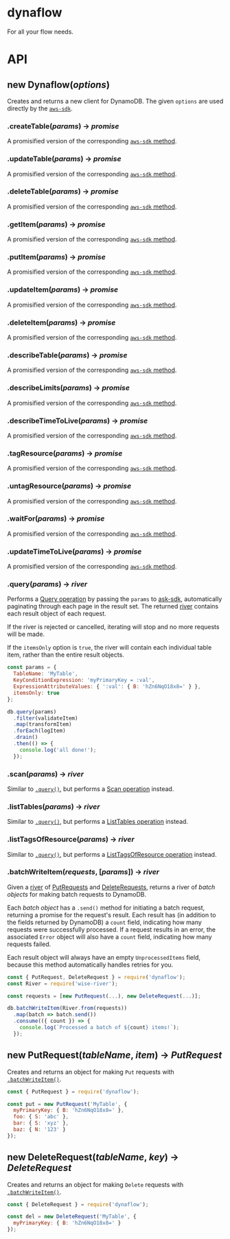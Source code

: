 # dynaflow

For all your flow needs.

# API

## new Dynaflow(*options*)

Creates and returns a new client for DynamoDB. The given `options` are used directly by the [`aws-sdk`](http://docs.aws.amazon.com/AWSJavaScriptSDK/latest/AWS/DynamoDB.html#constructor-property).

### .createTable(*params*) -> *promise*

A promisified version of the corresponding [`aws-sdk` method](http://docs.aws.amazon.com/AWSJavaScriptSDK/latest/AWS/DynamoDB.html#createTable-property).

### .updateTable(*params*) -> *promise*

A promisified version of the corresponding [`aws-sdk` method](http://docs.aws.amazon.com/AWSJavaScriptSDK/latest/AWS/DynamoDB.html#updateTable-property).

### .deleteTable(*params*) -> *promise*

A promisified version of the corresponding [`aws-sdk` method](http://docs.aws.amazon.com/AWSJavaScriptSDK/latest/AWS/DynamoDB.html#deleteTable-property).

### .getItem(*params*) -> *promise*

A promisified version of the corresponding [`aws-sdk` method](http://docs.aws.amazon.com/AWSJavaScriptSDK/latest/AWS/DynamoDB.html#getItem-property).

### .putItem(*params*) -> *promise*

A promisified version of the corresponding [`aws-sdk` method](http://docs.aws.amazon.com/AWSJavaScriptSDK/latest/AWS/DynamoDB.html#putItem-property).

### .updateItem(*params*) -> *promise*

A promisified version of the corresponding [`aws-sdk` method](http://docs.aws.amazon.com/AWSJavaScriptSDK/latest/AWS/DynamoDB.html#updateItem-property).

### .deleteItem(*params*) -> *promise*

A promisified version of the corresponding [`aws-sdk` method](http://docs.aws.amazon.com/AWSJavaScriptSDK/latest/AWS/DynamoDB.html#deleteItem-property).

### .describeTable(*params*) -> *promise*

A promisified version of the corresponding [`aws-sdk` method](http://docs.aws.amazon.com/AWSJavaScriptSDK/latest/AWS/DynamoDB.html#describeTable-property).

### .describeLimits(*params*) -> *promise*

A promisified version of the corresponding [`aws-sdk` method](http://docs.aws.amazon.com/AWSJavaScriptSDK/latest/AWS/DynamoDB.html#describeLimits-property).

### .describeTimeToLive(*params*) -> *promise*

A promisified version of the corresponding [`aws-sdk` method](http://docs.aws.amazon.com/AWSJavaScriptSDK/latest/AWS/DynamoDB.html#describeTimeToLive-property).

### .tagResource(*params*) -> *promise*

A promisified version of the corresponding [`aws-sdk` method](http://docs.aws.amazon.com/AWSJavaScriptSDK/latest/AWS/DynamoDB.html#tagResource-property).

### .untagResource(*params*) -> *promise*

A promisified version of the corresponding [`aws-sdk` method](http://docs.aws.amazon.com/AWSJavaScriptSDK/latest/AWS/DynamoDB.html#untagResource-property).

### .waitFor(*params*) -> *promise*

A promisified version of the corresponding [`aws-sdk` method](http://docs.aws.amazon.com/AWSJavaScriptSDK/latest/AWS/DynamoDB.html#waitFor-property).

### .updateTimeToLive(*params*) -> *promise*

A promisified version of the corresponding [`aws-sdk` method](http://docs.aws.amazon.com/AWSJavaScriptSDK/latest/AWS/DynamoDB.html#updateTimeToLive-property).

### .query(*params*) -> *river*

Performs a [Query operation](http://docs.aws.amazon.com/AWSJavaScriptSDK/latest/AWS/DynamoDB.html#query-property) by passing the `params` to [ask-sdk](http://docs.aws.amazon.com/AWSJavaScriptSDK/latest/AWS/DynamoDB.html#query-property), automatically paginating through each page in the result set. The returned [river](https://github.com/JoshuaWise/wise-river) contains each result object of each request.

If the river is rejected or cancelled, iterating will stop and no more requests will be made.

If the `itemsOnly` option is `true`, the river will contain each individual table item, rather than the entire result objects.

```js
const params = {
  TableName: 'MyTable',
  KeyConditionExpression: 'myPrimaryKey = :val',
  ExpressionAttributeValues: { ':val': { B: 'hZn6NqO18x8=' } },
  itemsOnly: true
};

db.query(params)
  .filter(validateItem)
  .map(transformItem)
  .forEach(logItem)
  .drain()
  .then(() => {
    console.log('all done!');
  });
```

### .scan(*params*) -> *river*

Similar to [`.query()`](#queryparams---river), but performs a [Scan operation](http://docs.aws.amazon.com/AWSJavaScriptSDK/latest/AWS/DynamoDB.html#scan-property) instead.

### .listTables(*params*) -> *river*

Similar to [`.query()`](#queryparams---river), but performs a [ListTables operation](http://docs.aws.amazon.com/AWSJavaScriptSDK/latest/AWS/DynamoDB.html#listTables-property) instead.

### .listTagsOfResource(*params*) -> *river*

Similar to [`.query()`](#queryparams---river), but performs a [ListTagsOfResource operation](http://docs.aws.amazon.com/AWSJavaScriptSDK/latest/AWS/DynamoDB.html#listTagsOfResource-property) instead.

### .batchWriteItem(*requests*, [*params*]) -> *river*

Given a [river](https://github.com/JoshuaWise/wise-river) of [PutRequests](#new-putrequesttablename-item---putrequest) and [DeleteRequests](#new-deleterequesttablename-key---deleterequest), returns a river of *batch objects* for making batch requests to DynamoDB.

Each *batch object* has a `.send()` method for initiating a batch request, returning a promise for the request's result. Each result has (in addition to the fields returned by DynamoDB) a `count` field, indicating how many requests were successfully processed. If a request results in an error, the associated `Error` object will also have a `count` field, indicating how many requests failed.

Each result object will always have an empty `UnprocessedItems` field, because this method automatically handles retries for you.

```js
const { PutRequest, DeleteRequest } = require('dynaflow');
const River = require('wise-river');

const requests = [new PutRequest(...), new DeleteRequest(...)];

db.batchWriteItem(River.from(requests))
  .map(batch => batch.send())
  .consume(({ count }) => {
    console.log(`Processed a batch of ${count} items!`);
  });
```

## new PutRequest(*tableName*, *item*) -> *PutRequest*

Creates and returns an object for making `Put` requests with [`.batchWriteItem()`](#batchwriteiteminput-params---river).

```js
const { PutRequest } = require('dynaflow');

const put = new PutRequest('MyTable', {
  myPrimaryKey: { B: 'hZn6NqO18x8=' },
  foo: { S: 'abc' },
  bar: { S: 'xyz' },
  baz: { N: '123' }
});
```

## new DeleteRequest(*tableName*, *key*) -> *DeleteRequest*

Creates and returns an object for making `Delete` requests with [`.batchWriteItem()`](#batchwriteiteminput-params---river).

```js
const { DeleteRequest } = require('dynaflow');

const del = new DeleteRequest('MyTable', {
  myPrimaryKey: { B: 'hZn6NqO18x8=' }
});
```
